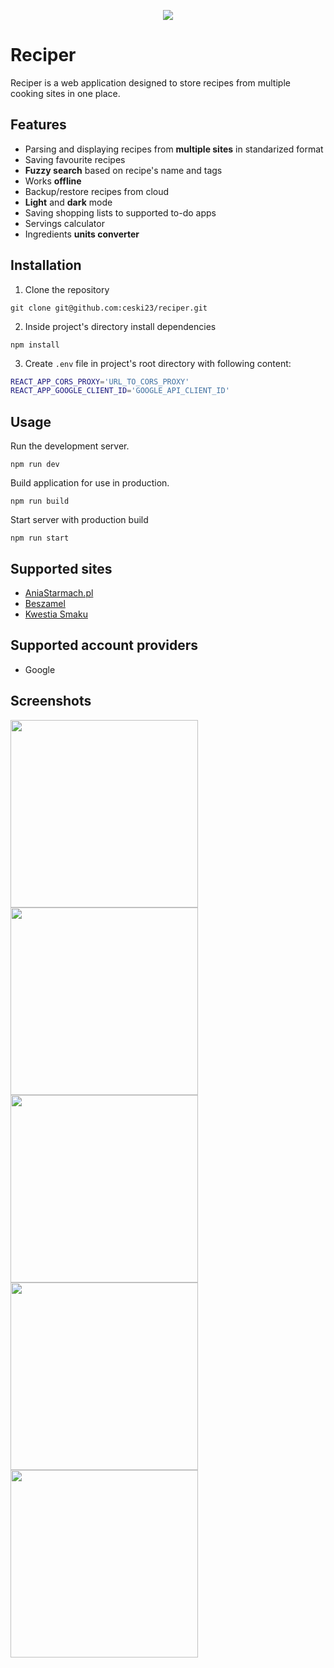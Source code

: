 <p align="center">
  <img src="https://raw.githubusercontent.com/ceski23/reciper/master/public/logo192.png?token=GHSAT0AAAAAABPE3EIKJCAIZOFZGF7GNQNQYPVLWXA" />
</p>

# Reciper
Reciper is a web application designed to store recipes from multiple cooking sites in one place.

## Features
- Parsing and displaying recipes from **multiple sites** in standarized format
- Saving favourite recipes
- **Fuzzy search** based on recipe's name and tags
- Works **offline**
- Backup/restore recipes from cloud
- **Light** and **dark** mode
- Saving shopping lists to supported to-do apps
- Servings calculator
- Ingredients **units converter**

## Installation
1. Clone the repository
```
git clone git@github.com:ceski23/reciper.git
```
2. Inside project's directory install dependencies
```
npm install
```
3. Create `.env` file in project's root directory with following content:
```bash
REACT_APP_CORS_PROXY='URL_TO_CORS_PROXY'
REACT_APP_GOOGLE_CLIENT_ID='GOOGLE_API_CLIENT_ID'
```

## Usage
Run the development server.
```
npm run dev
```

Build application for use in production.
```
npm run build
```

Start server with production build
```
npm run start
```

## Supported sites
- [AniaStarmach.pl](https://aniastarmach.pl/)
- [Beszamel](https://beszamel.se.pl/)
- [Kwestia Smaku](https://www.kwestiasmaku.com/)

## Supported account providers
- Google

## Screenshots

<img width="300" src="https://raw.githubusercontent.com/ceski23/reciper/master/public/screenshots/1.jpg" />
<img width="300" src="https://raw.githubusercontent.com/ceski23/reciper/master/public/screenshots/2.jpg" />
<img width="300" src="https://raw.githubusercontent.com/ceski23/reciper/master/public/screenshots/3.jpg" />
<img width="300" src="https://raw.githubusercontent.com/ceski23/reciper/master/public/screenshots/4.jpg" />
<img width="300" src="https://raw.githubusercontent.com/ceski23/reciper/master/public/screenshots/5.jpg" />